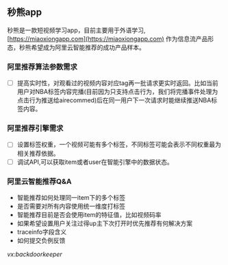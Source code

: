 ## 秒熊app

秒熊是一款短视频学习app，目前主要用于外语学习,[https://miaoxiongapp.com](https://miaoxiongapp.com) 作为信息流产品形态，秒熊希望成为阿里云智能推荐的成功产品样本。


### 阿里推荐算法参数需求

- [ ] 提高实时性，对观看过的视频内容对应tag再一批请求更实时返回。比如当前用户对NBA标签内容完播(目前因为只支持点击行为，我们将完播事件处理为点击行为推送给airecommed)后在同一用户下一次请求时能继续推送NBA标签内容。


### 阿里推荐引擎需求

- [ ] 设置标签权重，一个视频可能有多个标签，不同标签可能会表示不同权重最为相关推荐依据。
- [ ] 调试API,可以获取item或者user在智能引擎中的数据状态。

### 阿里云智能推荐Q&A
- 智能推荐如何处理同一item下的多个标签
- 是否需要对所有内容使用统一维度打标签
- 智能推荐目前是否会使用item的特征值，比如视频码率
- 如果希望设置用户关注过得up主下次打开时优先推荐有何解决方案
- traceinfo字段含义
- 如何提交负例反馈

*vx:backdoorkeeper*
